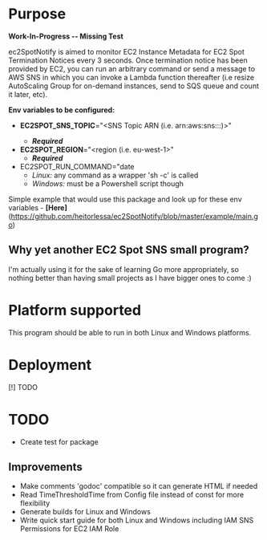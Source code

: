 # Purpose

**Work-In-Progress -- Missing Test**

ec2SpotNotify is aimed to monitor EC2 Instance Metadata for EC2 Spot Termination Notices every 3 seconds. Once termination notice has been provided by EC2, you can run an arbitrary command or send a message to AWS SNS in which you can invoke a Lambda function thereafter (i.e resize AutoScaling Group for on-demand instances, send to SQS queue and count it later, etc).

**Env variables to be configured:**

* **EC2SPOT_SNS_TOPIC**="<SNS Topic ARN (i.e. arn:aws:sns:<region>:<accountNumber>:<topicName>)>"
    * ***Required***
* **EC2SPOT_REGION**="<region (i.e. eu-west-1>"
    * ***Required***
* EC2SPOT_RUN_COMMAND="date 
    * *Linux:* any command as a wrapper 'sh -c' is called
    * *Windows:* must be a Powershell script though

Simple example that would use this package and look up for these env variables - **[Here]**(https://github.com/heitorlessa/ec2SpotNotify/blob/master/example/main.go)

## Why yet another EC2 Spot SNS small program?

I'm actually using it for the sake of learning Go more appropriately, so nothing better than having small projects as I have bigger ones to come :)

# Platform supported

This program should be able to run in both Linux and Windows platforms. 

# Deployment

[!] TODO

# TODO
* Create test for package

## Improvements
* Make comments 'godoc' compatible so it can generate HTML if needed
* Read TimeThresholdTime from Config file instead of const for more flexibility
* Generate builds for Linux and Windows
* Write quick start guide for both Linux and Windows including IAM SNS Permissions for EC2 IAM Role
